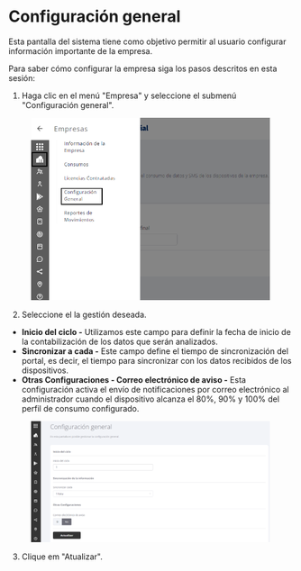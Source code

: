 # Configuración general

Esta pantalla del sistema tiene como objetivo permitir al usuario configurar información importante de la empresa.

Para saber cómo configurar la empresa siga los pasos descritos en esta sesión:

1. Haga clic en el menú "Empresa" y seleccione el submenú "Configuración general".

<figure><img src="../.gitbook/assets/Captura de tela 2023-11-06 171325 (1).png" alt=""><figcaption></figcaption></figure>

2. Seleccione el la gestión deseada.

* **Inicio del ciclo -** Utilizamos este campo para definir la fecha de inicio de la contabilización de los datos que serán analizados.
* **Sincronizar a cada -** Este campo define el tiempo de sincronización del portal, es decir, el tiempo para sincronizar con los datos recibidos de los dispositivos.
* **Otras Configuraciones - Correo electrónico de aviso -** Esta configuración activa el envío de notificaciones por correo electrónico al administrador cuando el dispositivo alcanza el 80%, 90% y 100% del perfil de consumo configurado.

<figure><img src="../.gitbook/assets/image (43).png" alt=""><figcaption></figcaption></figure>

3. Clique em "Atualizar".
